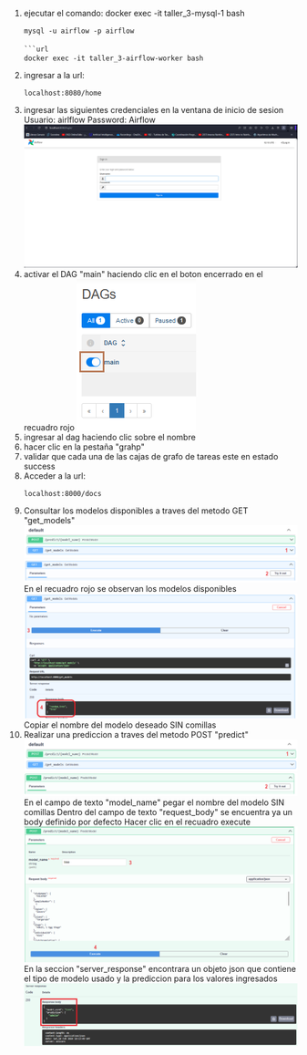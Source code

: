 1. ejecutar el comando:
docker exec -it taller_3-mysql-1 bash
	```url
	mysql -u airflow -p airflow

	```url
	docker exec -it taller_3-airflow-worker bash

2. ingresar a la url:
    ```url
    localhost:8080/home
3. ingresar las siguientes credenciales en la ventana de inicio de sesion
    Usuario: airlflow
    Password: Airflow
    ![alt text](https://github.com/marinho14/MLOps/blob/main/Taller_3/images/Captura%20de%20pantalla%202024-03-10%20071307.png)
4. activar el DAG "main" haciendo clic en el boton encerrado en el recuadro rojo
	![alt text](https://github.com/marinho14/MLOps/blob/main/Taller_3/images/Captura%20de%20pantalla%202024-03-10%20071425.png)
5. ingresar al dag haciendo clic sobre el nombre
6. hacer clic en la pestaña "grahp"
7. validar que cada una de las cajas de grafo de tareas este en estado success
8. Acceder a la url:
	```url
 	localhost:8000/docs
9. Consultar los modelos disponibles a traves del metodo GET "get_models"
   	![alt text](https://github.com/marinho14/MLOps/blob/main/Taller_1/images/paso1.png)
   	![alt text](https://github.com/marinho14/MLOps/blob/main/Taller_1/images/paso2.png)
	En el recuadro rojo se observan los modelos disponibles
	![alt text](https://github.com/marinho14/MLOps/blob/main/Taller_1/images/paso3y4.png)
	Copiar el nombre del modelo deseado SIN comillas
10. Realizar una prediccion a traves del metodo POST "predict"
   	![alt text](https://github.com/marinho14/MLOps/blob/main/Taller_1/images/paso1predict.png)
   	![alt text](https://github.com/marinho14/MLOps/blob/main/Taller_1/images/paso2predict.png)
	En el campo de texto "model_name" pegar el nombre del modelo SIN comillas
	Dentro del campo de texto "request_body" se encuentra ya un body definido por defecto
	Hacer clic en el recuadro execute
	![alt text](https://github.com/marinho14/MLOps/blob/main/Taller_1/images/paso3y4predict.png)
	En la seccion "server_response" encontrara un objeto json que contiene el tipo de modelo usado y la prediccion para los valores ingresados
	![alt text](https://github.com/marinho14/MLOps/blob/main/Taller_1/images/predictFinal.png)
	
